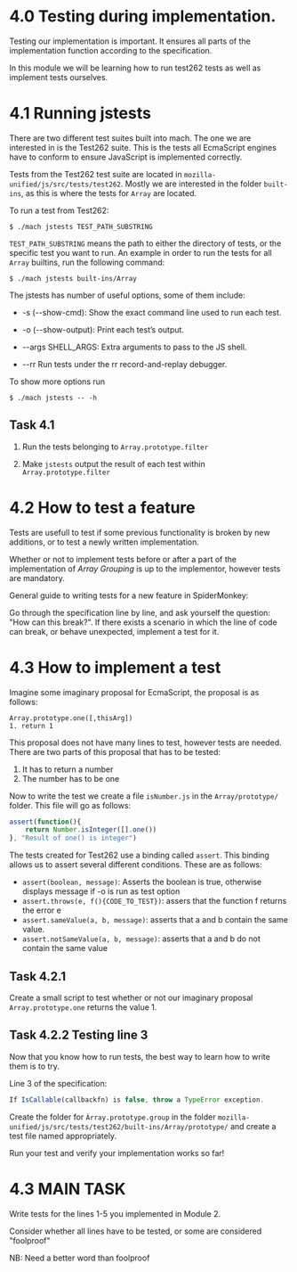 # 4.0 Testing during implementation. 

Testing our implementation is important. It ensures all parts of the implementation function according to the specification. 

In this module we will be learning how to run test262 tests as well as implement tests ourselves. 


# **4.1** Running jstests

There are two different test suites built into mach. The one we are interested in is the Test262 suite. This is the tests all EcmaScript engines have to conform to ensure JavaScript is implemented correctly. 

Tests from the Test262 test suite are located in `mozilla-unified/js/src/tests/test262`. Mostly we are interested in the folder `built-ins`, as this is where the tests for `Array` are located. 

To run a test from Test262:

```console
$ ./mach jstests TEST_PATH_SUBSTRING 
```

`TEST_PATH_SUBSTRING` means the path to either the directory of tests, or the specific test you want to run. An example in order to run the tests for all `Array` builtins, run the following command:

```console
$ ./mach jstests built-ins/Array
```

The jstests has number of useful options, some of them include:

- -s (--show-cmd): Show the exact command line used to run each test.

- -o (--show-output): Print each test’s output.

- --args SHELL_ARGS: Extra arguments to pass to the JS shell.

- --rr Run tests under the rr record-and-replay debugger.

To show more options run

```console
$ ./mach jstests -- -h
```


## **Task 4.1** 

1. Run the tests belonging to `Array.prototype.filter`

2. Make `jstests` output the result of each test within `Array.prototype.filter`

# **4.2** How to test a feature

Tests are usefull to test if some previous functionality is broken by new additions, or to test a newly written implementation. 

Whether or not to implement tests before or after a part of the implementation of _Array Grouping_ is up to the implementor, however tests are mandatory. 

General guide to writing tests for a new feature in SpiderMonkey:

Go through the specification line by line, and ask yourself the question: "How can this break?". If there exists a scenario in which the line of code can break, or behave unexpected, implement a test for it. 

# **4.3** How to implement a test

Imagine some imaginary proposal for EcmaScript, the proposal is as follows:
```
Array.prototype.one([,thisArg])
1. return 1
```

This proposal does not have many lines to test, however tests are needed. There are two parts of this proposal that has to be tested:
1. It has to return a number
2. The number has to be one

Now to write the test we create a file `isNumber.js` in the `Array/prototype/` folder. This file will go as follows:

```js
assert(function(){
    return Number.isInteger([].one())
}, "Result of one() is integer")
```

The tests created for Test262 use a binding called `assert`. This binding allows us to assert several different conditions. These are as follows:

- `assert(boolean, message)`: Asserts the boolean is true, otherwise displays message if -o is run as test option
- `assert.throws(e, f(){CODE_TO_TEST})`: assers that the function f returns the error e
- `assert.sameValue(a, b, message)`: asserts that a and b contain the same value.
- `assert.notSameValue(a, b, message)`: asserts that a and b do not contain the same value

## **Task 4.2.1**

Create a small script to test whether or not our imaginary proposal `Array.prototype.one` returns the value 1. 


## **Task 4.2.2** Testing line 3

Now that you know how to run tests, the best way to learn how to write them is to try.

Line 3 of the specification:
```js
If IsCallable(callbackfn) is false, throw a TypeError exception.
```

Create the folder for `Àrray.prototype.group` in the folder `mozilla-unified/js/src/tests/test262/built-ins/Array/prototype/` and create a test file named appropriately.

Run your test and verify your implementation works so far!

# **4.3** MAIN TASK

Write tests for the lines 1-5 you implemented in Module 2. 

Consider whether all lines have to be tested, or some are considered "foolproof"

NB: Need a better word than foolproof